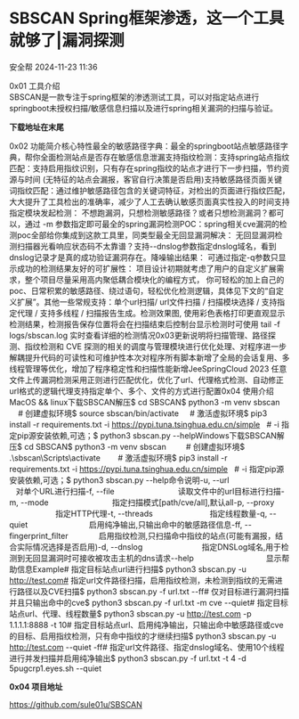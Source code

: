 #  SBSCAN Spring框架渗透，这一个工具就够了|漏洞探测   
 安全帮   2024-11-23 11:36  
  
0x01 工具介绍  
SBSCAN是一款专注于spring框架的渗透测试工具，可以对指定站点进行springboot未授权扫描/敏感信息扫描以及进行spring相关漏洞的扫描与验证。  
  
  
**下载地址在末尾**  
  
0x02 功能简介核心特性最全的敏感路径字典：最全的springboot站点敏感路径字典，帮你全面检测站点是否存在敏感信息泄漏支持指纹检测：支持spring站点指纹匹配：支持启用指纹识别，只有存在spring指纹的站点才进行下一步扫描，节约资源与时间 (无特征的站点会漏报，客官自行决策是否启用)支持敏感路径页面关键词指纹匹配：通过维护敏感路径包含的关键词特征，对检出的页面进行指纹匹配，大大提升了工具检出的准确率，减少了人工去确认敏感页面真实性投入的时间支持指定模块发起检测： 不想跑漏洞，只想检测敏感路径？或者只想检测漏洞？都可以，通过 -m 参数指定即可最全的spring漏洞检测POC：spring相关cve漏洞的检测poc全部给你集成到这款工具里，同类型最全无回显漏洞解决： 无回显漏洞检测扫描器光看响应状态码不太靠谱？支持--dnslog参数指定dnslog域名，看到dnslog记录才是真的成功验证漏洞存在。降噪输出结果： 可通过指定-q参数只显示成功的检测结果友好的可扩展性： 项目设计初期就考虑了用户的自定义扩展需求，整个项目尽量采用高内聚低耦合模块化的编程方式， 你可轻松的加上自己的poc、日常积累的敏感路径、绕过语句，轻松优化检测逻辑，具体见下文的“自定义扩展”。其他一些常规支持：单个url扫描/ url文件扫描 / 扫描模块选择 / 支持指定代理 / 支持多线程 / 扫描报告生成。检测效果图, 使用彩色表格打印更直观显示检测结果，检测报告保存位置将会在扫描结束后控制台显示检测时可使用 tail -f logs/sbscan.log 实时查看详细的检测情况0x03更新说明将扫描管理、路径探测、指纹检测和 CVE 探测的相关的调度与管理模块进行优化处理、对程序进一步解耦提升代码的可读性和可维护性本次对程序所有脚本新增了全局的会话复用、多线程管理等优化，增加了程序稳定性和扫描性能新增JeeSpringCloud 2023 任意文件上传漏洞检测采用正则进行匹配优化，优化了url、代理格式检测、自动修正url格式的逻辑代理支持指定单个、多个、文件的方式进行配置0x04 使用介绍MacOS && linux下载SBSCAN解压$ cd SBSCAN$ python3 -m venv sbscan         # 创建虚拟环境$ source sbscan/bin/activate     # 激活虚拟环境$ pip3 install -r requirements.txt -i https://pypi.tuna.tsinghua.edu.cn/simple   # -i 指定pip源安装依赖,可选；$ python3 sbscan.py --helpWindows下载SBSCAN解压$ cd SBSCAN$ python3 -m venv sbscan         # 创建虚拟环境$ .\sbscan\Scripts\activate        # 激活虚拟环境$ pip3 install -r requirements.txt -i https://pypi.tuna.tsinghua.edu.cn/simple   # -i 指定pip源安装依赖,可选；$ python3 sbscan.py --help命令说明-u, --url                              对单个URL进行扫描-f, --file                             读取文件中的url目标进行扫描-m, --mode                             指定扫描模式[path/cve/all],默认all-p, --proxy                            指定HTTP代理-t, --threads                          指定线程数量-q, --quiet                            启用纯净输出,只输出命中的敏感路径信息-ff, --fingerprint_filter              启用指纹检测,只扫描命中指纹的站点(可能有漏报，结合实际情况选择是否启用)-d, --dnslog                           指定DNSLog域名,用于检测到无回显漏洞时可接收被攻击主机的dns请求--help                                 显示帮助信息Example# 指定目标站点url进行扫描$ python3 sbscan.py -u http://test.com# 指定url文件路径扫描，启用指纹检测，未检测到指纹的无需进行路径以及CVE扫描$ python3 sbscan.py -f url.txt --ff# 仅对目标进行漏洞扫描并且只输出命中的cve$ python3 sbscan.py -f url.txt -m cve --quiet# 指定目标站点url、代理、线程数量$ python3 sbscan.py -u http://test.com -p 1.1.1.1:8888 -t 10# 指定目标站点url、启用纯净输出，只输出命中敏感路径或cve的目标、启用指纹检测，只有命中指纹的才继续扫描$ python3 sbscan.py -u http://test.com --quiet -ff# 指定url文件路径、指定dnslog域名、使用10个线程进行并发扫描并启用纯净输出$ python3 sbscan.py -f url.txt -t 4 -d 5pugcrp1.eyes.sh --quiet  
  
**0x04 项目地址**  
  
  
  
https://github.com/sule01u/SBSCAN  
  
  
  
